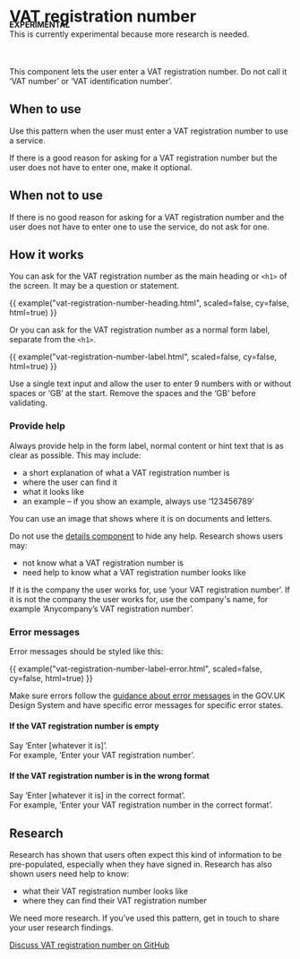 # VAT registration number

<p style="margin-bottom:50px;margin-top:-30px">
<strong class="phase-tag">EXPERIMENTAL</strong><br>
This is currently experimental because more research is needed.</p>

This component lets the user enter a VAT registration number. Do not call it ‘VAT number’ or ‘VAT identification number’.

## When to use

Use this pattern when the user must enter a VAT registration number to use a service.

If there is a good reason for asking for a VAT registration number but the user does not have to enter one, make it optional.

## When not to use

If there is no good reason for asking for a VAT registration number and the user does not have to enter one to use the service, do not ask for one.

## How it works

You can ask for the VAT registration number as the main heading or `<h1>` of the screen. It may be a question or statement.

{{ example("vat-registration-number-heading.html", scaled=false, cy=false, html=true) }}

Or you can ask for the VAT registration number as a normal form label, separate from the `<h1>`.

{{ example("vat-registration-number-label.html", scaled=false, cy=false, html=true) }}

Use a single text input and allow the user to enter 9 numbers with or without spaces or ‘GB’ at the start. Remove the spaces and the ‘GB’ before validating.

### Provide help

Always provide help in the form label, normal content or hint text that is as clear as possible. This may include:

- a short explanation of what a VAT registration number is
- where the user can find it
- what it looks like
- an example – if you show an example, always use ‘123456789’

You can use an image that shows where it is on documents and letters.

Do not use the [details component](https://design-system.service.gov.uk/components/details/) to hide any help. Research shows users may:

- not know what a VAT registration number is
- need help to know what a VAT registration number looks like

If it is the company the user works for, use ‘your VAT registration number’. If it is not the company the user works for, use the company's name, for example ‘Anycompany’s VAT registration number’.

### Error messages

Error messages should be styled like this:

{{ example("vat-registration-number-label-error.html", scaled=false, cy=false, html=true) }}

Make sure errors follow the <a href="https://design-system.service.gov.uk/components/error-message/">guidance about error messages</a> in the GOV.UK Design System and have specific error messages for specific error states.

#### If the VAT registration number is empty

Say ‘Enter [whatever it is]’.<br>
For example, ‘Enter your VAT registration number’.

#### If the VAT registration number is in the wrong format

Say ‘Enter [whatever it is] in the correct format’.<br>
For example, ‘Enter your VAT registration number in the correct format’.

## Research

Research has shown that users often expect this kind of information to be pre-populated, especially when they have signed in. Research has also shown users need help to know:

- what their VAT registration number looks like
- where they can find their VAT registration number

We need more research. If you’ve used this pattern, get in touch to share your user research findings.

[Discuss VAT registration number on GitHub](https://github.com/hmrc/design-patterns/issues/129)
